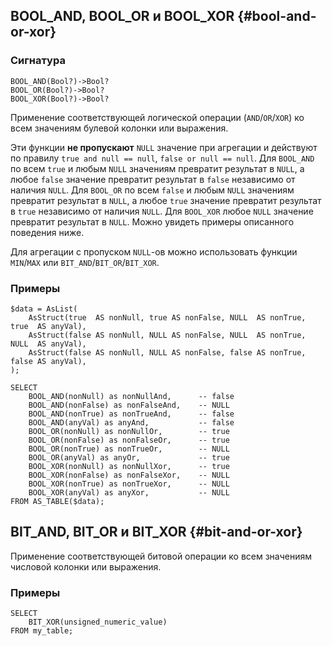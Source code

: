 ## BOOL_AND, BOOL_OR и BOOL_XOR {#bool-and-or-xor}

### Сигнатура

```yql
BOOL_AND(Bool?)->Bool?
BOOL_OR(Bool?)->Bool?
BOOL_XOR(Bool?)->Bool?
```

Применение соответствующей логической операции (`AND`/`OR`/`XOR`) ко всем значениям булевой колонки или выражения.

Эти функции **не пропускают** `NULL` значение при агрегации и действуют по правилу `true and null == null`, `false or null == null`. Для `BOOL_AND` по всем `true` и любым `NULL` значениям превратит результат в `NULL`, а любое `false` значение превратит результат в `false` независимо от наличия `NULL`. Для `BOOL_OR` по всем `false` и любым `NULL` значениям превратит результат в `NULL`, а любое `true` значение превратит результат в `true` независимо от наличия `NULL`. Для `BOOL_XOR` любое `NULL` значение превратит результат в `NULL`. Можно увидеть примеры описанного поведения ниже.

Для агрегации с пропуском `NULL`-ов можно использовать функции `MIN`/`MAX` или `BIT_AND`/`BIT_OR`/`BIT_XOR`.

### Примеры

```yql
$data = AsList(
    AsStruct(true  AS nonNull, true AS nonFalse, NULL  AS nonTrue, true  AS anyVal),
    AsStruct(false AS nonNull, NULL AS nonFalse, NULL  AS nonTrue, NULL  AS anyVal),
    AsStruct(false AS nonNull, NULL AS nonFalse, false AS nonTrue, false AS anyVal),
);

SELECT
    BOOL_AND(nonNull) as nonNullAnd,      -- false
    BOOL_AND(nonFalse) as nonFalseAnd,    -- NULL
    BOOL_AND(nonTrue) as nonTrueAnd,      -- false
    BOOL_AND(anyVal) as anyAnd,           -- false
    BOOL_OR(nonNull) as nonNullOr,        -- true
    BOOL_OR(nonFalse) as nonFalseOr,      -- true
    BOOL_OR(nonTrue) as nonTrueOr,        -- NULL
    BOOL_OR(anyVal) as anyOr,             -- true
    BOOL_XOR(nonNull) as nonNullXor,      -- true
    BOOL_XOR(nonFalse) as nonFalseXor,    -- NULL
    BOOL_XOR(nonTrue) as nonTrueXor,      -- NULL
    BOOL_XOR(anyVal) as anyXor,           -- NULL
FROM AS_TABLE($data);
```

## BIT_AND, BIT_OR и BIT_XOR {#bit-and-or-xor}

Применение соответствующей битовой операции ко всем значениям числовой колонки или выражения.

### Примеры

```yql
SELECT
    BIT_XOR(unsigned_numeric_value)
FROM my_table;
```
